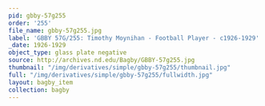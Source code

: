 ```yaml
---
pid: gbby-57g255
order: '255'
file_name: gbby-57g255.jpg
label: 'GBBY 57G/255: Timothy Moynihan - Football Player - c1926-1929'
_date: 1926-1929
object_type: glass plate negative
source: http://archives.nd.edu/Bagby/GBBY-57g255.jpg
thumbnail: "/img/derivatives/simple/gbby-57g255/thumbnail.jpg"
full: "/img/derivatives/simple/gbby-57g255/fullwidth.jpg"
layout: bagby_item
collection: bagby
---
```

